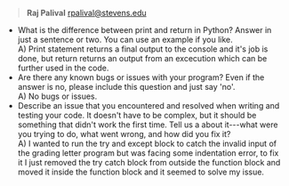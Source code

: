 >**Raj Palival** rpalival@stevens.edu

* What is the difference between print and return in Python? Answer in just a sentence or two. You can use an example if you like.  
    A) Print statement returns a final output to the console and it's job is done, but return returns an output from an excecution which can be further used in the code.
* Are there any known bugs or issues with your program? Even if the answer is no, please include this question and just say 'no'.  
    A) No bugs or issues.
* Describe an issue that you encountered and resolved when writing and testing your code. It doesn't have to be complex, but it should be something that didn't work the first time. Tell us a about it---what were you trying to do, what went wrong, and how did you fix it?  
    A) I wanted to run the try and except block to catch the invalid input of the grading letter program but was facing some indentation error, to fix it I just removed the try catch block from outside the function block and moved it inside the function block and it seemed to solve my issue.
